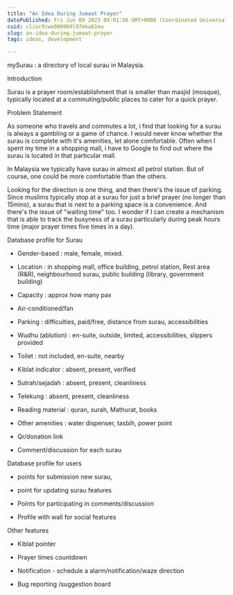 ```yaml
---
title: "An Idea During Jumaat Prayer"
datePublished: Fri Jun 09 2023 09:01:56 GMT+0000 (Coordinated Universal Time)
cuid: clioc9iwo000909l97mka61ew
slug: an-idea-during-jumaat-prayer
tags: ideas, development

---
```


mySurau : a directory of local surau in Malaysia.

Introduction

Surau is a prayer room/establishment that is smaller than masjid (mosque), typically located at a commuting/public places to cater for a quick prayer.

Problem Statement

As someone who travels and commutes a lot, i find that looking for a surau is always a gambling or a game of chance. I would never know whether the surau is complete with it's amenities, let alone comfortable. Often when I spent my time in a shopping mall, i have to Google to find out where the surau is located in that particular mall.

In Malaysia we typically have surau in almost all petrol station. But of course, one could be more comfortable than the others.

Looking for the direction is one thing, and then there's the issue of parking. Since muslims typically stop at a surau for just a brief prayer (no longer than 15mins), a surau that is next to a parking space is a convenience. And there's the issue of "waiting time" too. I wonder if I can create a mechanism that is able to track the busyness of a surau particularly during peak hours time (major prayer times five times in a day).

Database profile for Surau

* Gender-based : male, female, mixed.
    
* Location : in shopping mall, office building, petrol station, Rest area (R&R), neighbourhood surau, public building (library, government building)
    
* Capacity : approx how many pax
    
* Air-conditioned/fan
    
* Parking : difficulties, paid/free, distance from surau, accessibilities
    
* Wudhu (ablution) : en-suite, outside, limited, accessibilities, slippers provided
    
* Toilet : not included, en-suite, nearby
    
* Kiblat indicator : absent, present, verified
    
* Sutrah/sejadah : absent, present, cleanliness
    
* Telekung : absent, present, cleanliness
    
* Reading material : quran, surah, Mathurat, books
    
* Other amenities : water dispenser, tasbih, power point
    
* Qr/donation link
    
* Comment/discussion for each surau
    

Database profile for users

* points for submission new surau,
    
* point for updating surau features
    
* Points for participating in comments/discussion
    
* Profile with wall for social features
    

Other features

* Kiblat pointer
    
* Prayer times countdown
    
* Notification - schedule a alarm/notification/waze direction
    
* Bug reporting /suggestion board